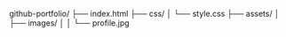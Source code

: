 github-portfolio/
├── index.html
├── css/
│   └── style.css
├── assets/
│   ├── images/
│   │   └── profile.jpg
